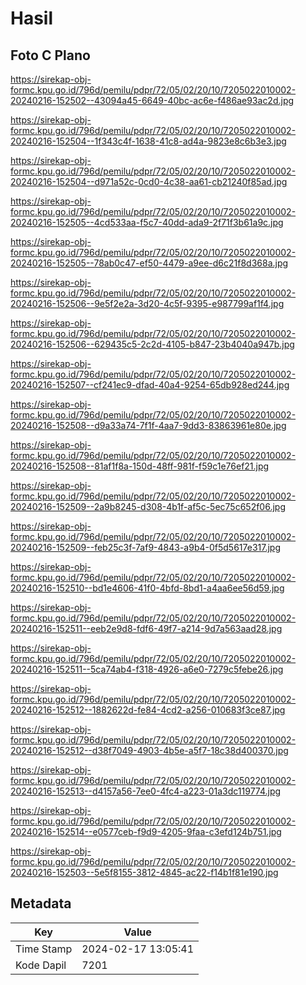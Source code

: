 # Hasil

## Foto C Plano

https://sirekap-obj-formc.kpu.go.id/796d/pemilu/pdpr/72/05/02/20/10/7205022010002-20240216-152502--43094a45-6649-40bc-ac6e-f486ae93ac2d.jpg

https://sirekap-obj-formc.kpu.go.id/796d/pemilu/pdpr/72/05/02/20/10/7205022010002-20240216-152504--1f343c4f-1638-41c8-ad4a-9823e8c6b3e3.jpg

https://sirekap-obj-formc.kpu.go.id/796d/pemilu/pdpr/72/05/02/20/10/7205022010002-20240216-152504--d971a52c-0cd0-4c38-aa61-cb21240f85ad.jpg

https://sirekap-obj-formc.kpu.go.id/796d/pemilu/pdpr/72/05/02/20/10/7205022010002-20240216-152505--4cd533aa-f5c7-40dd-ada9-2f71f3b61a9c.jpg

https://sirekap-obj-formc.kpu.go.id/796d/pemilu/pdpr/72/05/02/20/10/7205022010002-20240216-152505--78ab0c47-ef50-4479-a9ee-d6c21f8d368a.jpg

https://sirekap-obj-formc.kpu.go.id/796d/pemilu/pdpr/72/05/02/20/10/7205022010002-20240216-152506--9e5f2e2a-3d20-4c5f-9395-e987799af1f4.jpg

https://sirekap-obj-formc.kpu.go.id/796d/pemilu/pdpr/72/05/02/20/10/7205022010002-20240216-152506--629435c5-2c2d-4105-b847-23b4040a947b.jpg

https://sirekap-obj-formc.kpu.go.id/796d/pemilu/pdpr/72/05/02/20/10/7205022010002-20240216-152507--cf241ec9-dfad-40a4-9254-65db928ed244.jpg

https://sirekap-obj-formc.kpu.go.id/796d/pemilu/pdpr/72/05/02/20/10/7205022010002-20240216-152508--d9a33a74-7f1f-4aa7-9dd3-83863961e80e.jpg

https://sirekap-obj-formc.kpu.go.id/796d/pemilu/pdpr/72/05/02/20/10/7205022010002-20240216-152508--81af1f8a-150d-48ff-981f-f59c1e76ef21.jpg

https://sirekap-obj-formc.kpu.go.id/796d/pemilu/pdpr/72/05/02/20/10/7205022010002-20240216-152509--2a9b8245-d308-4b1f-af5c-5ec75c652f06.jpg

https://sirekap-obj-formc.kpu.go.id/796d/pemilu/pdpr/72/05/02/20/10/7205022010002-20240216-152509--feb25c3f-7af9-4843-a9b4-0f5d5617e317.jpg

https://sirekap-obj-formc.kpu.go.id/796d/pemilu/pdpr/72/05/02/20/10/7205022010002-20240216-152510--bd1e4606-41f0-4bfd-8bd1-a4aa6ee56d59.jpg

https://sirekap-obj-formc.kpu.go.id/796d/pemilu/pdpr/72/05/02/20/10/7205022010002-20240216-152511--eeb2e9d8-fdf6-49f7-a214-9d7a563aad28.jpg

https://sirekap-obj-formc.kpu.go.id/796d/pemilu/pdpr/72/05/02/20/10/7205022010002-20240216-152511--5ca74ab4-f318-4926-a6e0-7279c5febe26.jpg

https://sirekap-obj-formc.kpu.go.id/796d/pemilu/pdpr/72/05/02/20/10/7205022010002-20240216-152512--1882622d-fe84-4cd2-a256-010683f3ce87.jpg

https://sirekap-obj-formc.kpu.go.id/796d/pemilu/pdpr/72/05/02/20/10/7205022010002-20240216-152512--d38f7049-4903-4b5e-a5f7-18c38d400370.jpg

https://sirekap-obj-formc.kpu.go.id/796d/pemilu/pdpr/72/05/02/20/10/7205022010002-20240216-152513--d4157a56-7ee0-4fc4-a223-01a3dc119774.jpg

https://sirekap-obj-formc.kpu.go.id/796d/pemilu/pdpr/72/05/02/20/10/7205022010002-20240216-152514--e0577ceb-f9d9-4205-9faa-c3efd124b751.jpg

https://sirekap-obj-formc.kpu.go.id/796d/pemilu/pdpr/72/05/02/20/10/7205022010002-20240216-152503--5e5f8155-3812-4845-ac22-f14b1f81e190.jpg


## Metadata

| Key        | Value               |
| ---------- | ------------------- |
| Time Stamp | 2024-02-17 13:05:41 |
| Kode Dapil | 7201                |



